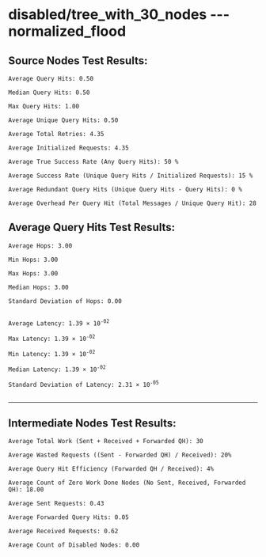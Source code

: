 # disabled/tree_with_30_nodes --- normalized_flood
## Source Nodes Test Results:
	Average Query Hits: 0.50

	Median Query Hits: 0.50

	Max Query Hits: 1.00

	Average Unique Query Hits: 0.50

	Average Total Retries: 4.35

	Average Initialized Requests: 4.35

	Average True Success Rate (Any Query Hits): 50 %

	Average Success Rate (Unique Query Hits / Initialized Requests): 15 %

	Average Redundant Query Hits (Unique Query Hits - Query Hits): 0 %

	Average Overhead Per Query Hit (Total Messages / Unique Query Hit): 28



## Average Query Hits Test Results:
<pre><code>Average Hops: 3.00

Min Hops: 3.00

Max Hops: 3.00

Median Hops: 3.00

Standard Deviation of Hops: 0.00


Average Latency: 1.39 × 10<sup>-02</sup>

Max Latency: 1.39 × 10<sup>-02</sup>

Min Latency: 1.39 × 10<sup>-02</sup>

Median Latency: 1.39 × 10<sup>-02</sup>

Standard Deviation of Latency: 2.31 × 10<sup>-05</sup>

</code></pre>

---------------------------------------------
## Intermediate Nodes Test Results:

	Average Total Work (Sent + Received + Forwarded QH): 30

	Average Wasted Requests ((Sent - Forwarded QH) / Received): 20%

	Average Query Hit Efficiency (Forwarded QH / Received): 4%

	Average Count of Zero Work Done Nodes (No Sent, Received, Forwarded QH): 18.00

	Average Sent Requests: 0.43

	Average Forwarded Query Hits: 0.05

	Average Received Requests: 0.62

	Average Count of Disabled Nodes: 0.00

